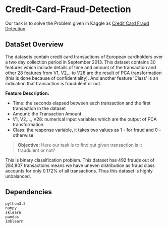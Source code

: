 # Credit-Card-Fraud-Detection

Our task is to solve the Problem given in Kaggle as [Credit Card Fraud Detection](https://www.kaggle.com/mlg-ulb/creditcardfraud)

## DataSet Overview

The datasets contain credit card transactions of European cardholders over a two day collection period in September 2013.
This dataset contains 30 features which include details of time and amount of the transaction and other 28 features from V1, V2,.. to V28 are the result of PCA transformation (this is done because of confidentiality). And another feature 'Class' is an indication that transaction is fraudulent or not.

**Feature Description:**
- Time: the seconds elapsed between each transaction and the first transaction in the dataset
- Amount: the Transaction Amount
- V1, V2,..., V28: numerical input variables which are the output of PCA transformation
- Class: the response variable, it takes two values as 1 - for fraud and 0 - otherwise

>**Objective:** Here our task is to find out given transaction is it fraudulent or not? 

This is binary classification problem. 
This dataset has 492 frauds out of 284,807 transactions means we have uneven distribution as fraud class accounts for only 0.172% of all transactions. Thus this dataset is highly unbalanced.

## Dependencies

	python3.5
	numpy
	sklearn
	pandas
	imblearn
